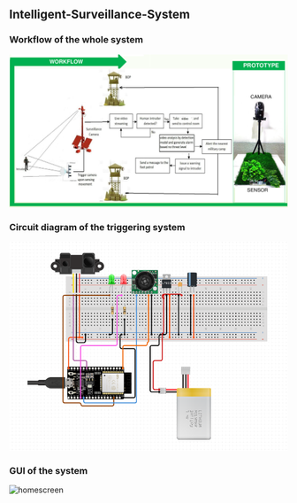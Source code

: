 ## Intelligent-Surveillance-System

### Workflow of the whole system
![workflow](https://github.com/arrafi-musabbir/Intelligent-Surveillance-System/blob/main/workflow.png)

### Circuit diagram of the triggering system
![triggering_system](https://github.com/arrafi-musabbir/Intelligent-Surveillance-System/blob/main/triggering_system.png)

### GUI of the system
![homescreen](https://github.com/arrafi-musabbir/Intelligent-Surveillance-System/blob/main/bg1.jpg)
